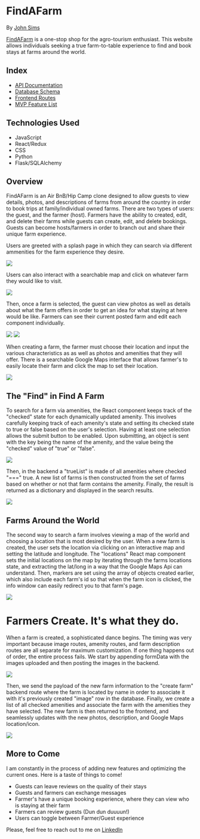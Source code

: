# FindAFarm

By [John Sims](https://github.com/simzeee)

[FindAFarm](https://findafarm.herokuapp.com/createFarm) is a one-stop shop for the agro-tourism enthusiast. This website allows individuals seeking a true farm-to-table experience to find and book stays at farms around the world.

## Index

- [API Documentation](https://github.com/simzeee/FindAFarm/wiki/API-Documentation)
- [Database Schema](https://github.com/simzeee/FindAFarm/wiki/Database-Schema)
- [Frontend Routes](https://github.com/simzeee/FindAFarm/wiki/Frontend-Routes)
- [MVP Feature List](https://github.com/simzeee/FindAFarm/wiki/MVP-List)

## Technologies Used

- JavaScript
- React/Redux
- CSS
- Python
- Flask/SQLAlchemy

## Overview

FindAFarm is an Air BnB/Hip Camp clone designed to allow guests to view details, photos, and descriptions of farms from around the country in order to book trips at family/individual owned farms. There are two types of users: the guest, and the farmer (host). Farmers have the ability to created, edit, and delete their farms while guests can create, edit, and delete bookings. Guests can become hosts/farmers in order to branch out and share their unique farm experience.

Users are greeted with a splash page in which they can search via different ammenities for the farm experience they desire. 

![](githubReadMe/splashPage.png)

Users can also interact with a searchable map and click on whatever farm they would like to visit.

![](githubReadMe/searchGoogleMap.png)

Then, once a farm is selected, the guest can view photos as well as details about what the farm offers in order to get an idea for what staying at here would be like. Farmers can see their current posted farm and edit each component individually.

![](githubReadMe/oneFarmImages.png)
![](githubReadMe/oneFarmEdit.png)

When creating a farm, the farmer must choose their location and input the various characteristics as as well as photos and amenities that they will offer. There is a searchable Google Maps interface that allows farmer's to easily locate their farm and click the map to set their location.

![](githubReadMe/createFarmForm.png)


## The "Find" in Find A Farm

To search for a farm via amenities, the React component keeps track of the "checked" state for each dynamically updated amenity. This involves carefully keeping track of each amenity's state and setting its checked state to true or false based on the user's selection. Having at least one selection allows the submit button to be enabled. Upon submitting, an object is sent with the key being the name of the amenity, and the value being the "checked" value of "true" or "false".

![](githubReadMe/SearchStateSetter.png)

Then, in the backend a "trueList" is made of all amenities where checked "===" true. A new list of farms is then constructed from the set of farms based on whether or not that farm contains the amenity. Finally, the result is returned as a dictionary and displayed in the search results.

![](githubReadMe/SearchBackend.png)

## Farms Around the World

The second way to search a farm involves viewing a map of the world and choosing a location that is most desired by the user. When a new farm is created, the user sets the location via clicking on an interactive map and setting the latitude and longitude. The "locations" React map component sets the initial locations on the map by iterating through the farms locations state, and extracting the lat/long in a way that the Google Maps Api can understand. Then, markers are set using the array of objects created earlier, which also include each farm's id so that when the farm icon is clicked, the info window can easily redirect you to that farm's page. 

![](githubReadMe/allFarmsMap.png)

# Farmers Create. It's what they do.

When a farm is created, a sophisticated dance begins. The timing was very important because image routes, amenity routes, and farm description routes are all separate for maximum customization. If one thing happens out of order, the entire process fails. We start by appending formData with the images uploaded and then posting the images in the backend. 

![](githubReadMe/createFarmFrontend.png)

Then, we send the payload of the new farm information to the "create farm" backend route where the farm is located by name in order to associate it with it's previously created "image" row in the database. Finally, we create a list of all checked amenities and associate the farm with the amenities they have selected. The new farm is then returned to the frontend, and seamlessly updates with the new photos, description, and Google Maps location/icon.

![](githubReadMe/createFarmBackend.png)

## More to Come

I am constantly in the process of adding new features and optimizing the current ones. Here is a taste of things to come!

- Guests can leave reviews on the quality of their stays
- Guests and farmers can exchange messages
- Farmer's have a unique booking experience, where they can view who is staying at their farm
- Farmers can review guests (Dun dun duuuun!)
- Users can toggle between Farmer/Guest experience

Please, feel free to reach out to me on [LinkedIn](https://www.linkedin.com/in/jwsims/)
